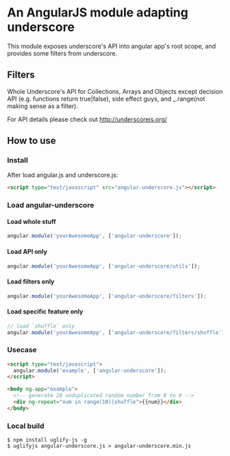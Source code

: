 # An AngularJS module adapting underscore

This module exposes underscore's API into angular app's root scope,
and provides some filters from underscore.


## Filters

Whole Underscore's API for Collections, Arrays and Objects except decision API
(e.g. functions return true|false), side effect guys, and _.range(not making sense as a filter).


For API details please check out http://underscorejs.org/

## How to use

### Install

After load angular.js and underscore.js:

```html
<script type="text/javascript" src="angular-underscore.js"></script>
```

### Load angular-underscore

#### Load whole stuff

```javascript
angular.module('yourAwesomeApp', ['angular-underscore']);
```

#### Load API only

```javascript
angular.module('yourAwesomeApp', ['angular-underscore/utils']);
```

#### Load filters only

```javascript
angular.module('yourAwesomeApp', ['angular-underscore/filters']);
```

#### Load specific feature only

```javascript
// load `shuffle` only
angular.module('yourAwesomeApp', ['angular-underscore/filters/shuffle']);
```

### Usecase

```html
<script type="text/javascript">
  angular.module('example', ['angular-underscore']);
</script>

<body ng-app="example">
  <!-- generate 10 unduplicated random number from 0 to 9 -->
  <div ng-repeat="num in range(10)|shuffle">{{num}}</div>
</body>
```

### Local build

```
$ npm install uglify-js -g
$ uglifyjs angular-underscore.js > angular-underscore.min.js
```
